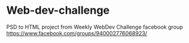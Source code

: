 # Web-dev-challenge

PSD to HTML project from Weekly WebDev Challenge facebook group https://www.facebook.com/groups/940002776068923/
